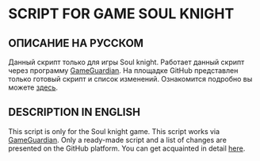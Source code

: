 # SCRIPT FOR GAME SOUL KNIGHT 

## ОПИСАНИЕ НА РУССКОМ
Данный скрипт только для игры Soul knight. Работает данный скрипт через программу [GameGuardian](gameguardian.net).
На площадке GitHub представлен только готовый скрипт и список изменений.
Ознакомится подробно вы можете [здесь](https://4pda.to/forum/index.php?showtopic=798561&view=findpost&p=107915908).

## DESCRIPTION IN ENGLISH
This script is only for the Soul knight game. This script works via [GameGuardian](gameguardian.net).
Only a ready-made script and a list of changes are presented on the GitHub platform.
You can get acquainted in detail [here](https://4pda.to/forum/index.php?showtopic=798561&view=findpost&p=107915908).